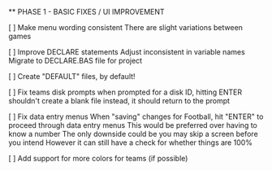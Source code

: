 
** PHASE 1 - BASIC FIXES / UI IMPROVEMENT

[ ] Make menu wording consistent
	There are slight variations between games

[ ] Improve DECLARE statements
	Adjust inconsistent in variable names
	Migrate to DECLARE.BAS file for project

[ ] Create "DEFAULT" files, by default!

[ ] Fix teams disk prompts
	when prompted for a disk ID, hitting ENTER shouldn't create a blank file
	instead, it should return to the prompt

[ ] Fix data entry menus
	When "saving" changes for Football, hit "ENTER" to proceed through data entry menus
	This would be preferred over having to know a number
	The only downside could be you may skip a screen before you intend
	However it can still have a check for whether things are 100%

[ ] Add support for more colors for teams (if possible)
